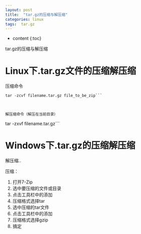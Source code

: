 ```yaml
---
layout: post
title:  "tar.gz的压缩与解压缩"
categories: linux
tags:  tar.gz
---
```


* content
{:toc}

tar.gz的压缩与解压缩
<!--more-->


# Linux下.tar.gz文件的压缩解压缩

压缩命令

```
tar -zcvf filename.tar.gz file_to_be_zip```



解压缩命令（解压在当前目录）

```
tar -zxvf filename.tar.gz```


# Windows下.tar.gz的压缩解压缩

解压缩..

压缩：

1. 打开7-Zip
2. 选中要压缩的文件或目录
3. 点击工具栏中的添加
4. 压缩格式选择tar
5. 选中压缩的tar文件
6. 点击工具栏中的添加
7. 压缩格式选择gzip
8. 搞定